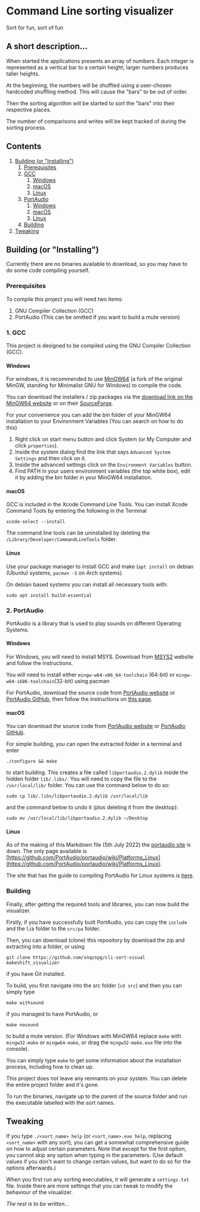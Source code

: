 # Command Line sorting visualizer

Sort for fun, sort of fun

## A short description...

When started the applications presents an array of numbers. Each integer is represented as a vertical bar to a certain height; larger numbers produces taller heights.

At the beginning, the numbers will be shuffled using a user-chosen hardcoded shuffling method. This will cause the "bars" to be out of order.

Then the sorting algorithm will be started to sort the "bars" into their respective places.

The number of comparisons and writes will be kept tracked of during the sorting process.

## Contents

1. [Building (or "Installing")](#a-short-description)
    1. [Prerequisites](#prerequisites)
    2. [GCC](#1-gcc)
        1. [Windows](#windows)
        2. [macOS](#macos)
        3. [Linux](#linux)
    3. [PortAudio](#2-portaudio)
        1. [Windows](#windows-1)
        2. [macOS](#macos-1)
        3. [Linux](#linux-1)
    4. [Building](#building)
2. [Tweaking](#tweaking)

## Building (or "Installing")

Currently there are no binaries available to download, so you may have to do some code compiling yourself.

### Prerequisites

To compile this project you will need two items:

1. GNU Compiler Collection (GCC)
2. PortAudio (This can be omitted if you want to build a mute version)

### 1. GCC

This project is designed to be compiled using the GNU Compiler Collection (GCC).

#### Windows

For windows, it is recommended to use [MinGW64](https://www.mingw-w64.org/) (a fork of the original MinGW, standing for Minimalist GNU for Windows) to compile the code.

You can download the installers / zip packages via the [download link on the MinGW64 website](https://www.mingw-w64.org/downloads/#mingw-builds) or on their [SourceForge](https://sourceforge.net/projects/mingw-w64/files/Toolchains%20targetting%20Win32/Personal%20Builds/mingw-builds/).

For your convenience you can add the bin folder of your MinGW64 installation to your Environment Variables (You can search on how to do this)

1. Right click on start menu button and click System (or My Computer and click `properties`).
2. Inside the system dialog find the link that says `Advanced System Settings` and then click on it.
3. Inside the advanced settings click on the `Environment Variables` button. 
4. Find PATH in your users environment variables (the top white box), edit it by adding the bin folder in your MinGW64 installation.

#### macOS

GCC is included in the Xcode Command Line Tools. You can install Xcode Command Tools by entering the following in the Terminal

```
xcode-select --install
```

The command line tools can be uninstalled by deleting the `/Library/Developer/CommandLineTools` folder.

#### Linux

Use your package manager to install GCC and make (`apt install` on debian (Ubuntu) systems, `pacman -S` on Arch systems).

On debian based systems you can install all necessary tools with:

```
sudo apt install build-essential
```

### 2. PortAudio

PortAudio is a library that is used to play sounds on different Operating Systems.

#### Windows

For Windows, you will need to install MSYS. Download from [MSYS2](https://www.msys2.org/) website and follow the instructions. 

You will need to install either `mingw-w64-x86_64-toolchain` (64-bit) or `mingw-w64-i686-toolchain`(32-bit) using pacman

For PortAudio, download the source code from [PortAudio website](http://www.portaudio.com/) or [PortAudio GitHub](https://github.com/PortAudio/portaudio), then follow the instructions on [this page](https://github.com/PortAudio/portaudio/wiki/Notes_about_building_PortAudio_with_MinGW).

#### macOS

You can download the source code from [PortAudio website](http://www.portaudio.com/) or [PortAudio GitHub](https://github.com/PortAudio/portaudio).

For simple building, you can open the extracted folder in a terminal and enter

```
./configure && make
```

to start building. This creates a file called `libportaudio.2.dylib` inside the hidden folder `lib/.libs/`. You will need to copy the file to the `/usr/local/lib/` folder. You can use the command below to do so:

```
sudo cp lib/.libs/libportaudio.2.dylib /usr/local/lib
```

and the command below to undo it (plus deleting it from the desktop):

```
sudo mv /usr/local/lib/libportaudio.2.dylib ~/Desktop
```

#### Linux

As of the making of this Markdown file (5th July 2022) the [portaudio site](http://www.portaudio.com/) is down. The only page available is [https://github.com/PortAudio/portaudio/wiki/Platforms_Linux](https://github.com/PortAudio/portaudio/wiki/Platforms_Linux).

The site that has the guide to compiling PortAudio for Linux systems is [here](http://portaudio.com/docs/v19-doxydocs/compile_linux.html).

### Building

Finally, after getting the required tools and libraries, you can now build the visualizer.

Firstly, if you have successfully built PortAudio, you can copy the `include` and the `lib` folder to the `src/pa` folder.

Then, you can download (clone) this repository by download the zip and extracting into a folder, or using

```
git clone https://github.com/snqzspg/cli-sort-visual makeshift_visualizer
```

if you have Git installed.

To build, you first navigate into the src folder (`cd src`) and then you can simply type

```
make withsound
```

if you managed to have PortAudio, or

```
make nosound
```

to build a mute version. (For Windows with MinGW64 replace `make` with `mingw32-make` or `mingw64-make`, or drag the `mingw32-make.exe` file into the console).

You can simply type `make` to get some information about the installation process, including how to clean up.

This project does not leave any remnants on your system. You can delete the entire project folder and it's gone.

To run the binaries, navigate up to the parent of the source folder and run the executable labelled with the sort names.

## Tweaking

If you type `./<sort_name> help` (or `<sort_name>.exe help`, replacing `<sort_name>` with any sort), you can get a somewhat comprehensive guide on how to adjust certain parameters. Note that except for the first option, you cannot skip any option when typing in the parameters. (Use default values if you don't want to change certain values, but want to do so for the options afterwards.)

When you first run any sorting executables, it will generate a `settings.txt` file. Inside there are more settings that you can tweak to modify the behaviour of the visualizer.

*The rest is to be written...*
